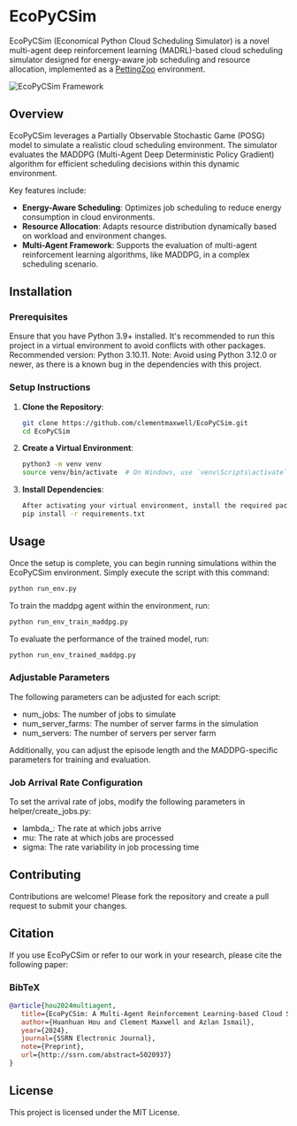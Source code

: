 # EcoPyCSim

EcoPyCSim (Economical Python Cloud Scheduling Simulator) is a novel multi-agent deep reinforcement learning (MADRL)-based cloud scheduling simulator designed for energy-aware job scheduling and resource allocation, implemented as a [PettingZoo](https://github.com/Farama-Foundation/PettingZoo) environment.

![EcoPyCSim Framework](https://github.com/user-attachments/assets/dd577dde-f15e-4212-a06e-4ca3765886ef)

## Overview

EcoPyCSim leverages a Partially Observable Stochastic Game (POSG) model to simulate a realistic cloud scheduling environment. The simulator evaluates the MADDPG (Multi-Agent Deep Deterministic Policy Gradient) algorithm for efficient scheduling decisions within this dynamic environment.

Key features include:

- **Energy-Aware Scheduling**: Optimizes job scheduling to reduce energy consumption in cloud environments.
- **Resource Allocation**: Adapts resource distribution dynamically based on workload and environment changes.
- **Multi-Agent Framework**: Supports the evaluation of multi-agent reinforcement learning algorithms, like MADDPG, in a complex scheduling scenario.

## Installation

### Prerequisites

Ensure that you have Python 3.9+ installed. It's recommended to run this project in a virtual environment to avoid conflicts with other packages. Recommended version: Python 3.10.11.
Note: Avoid using Python 3.12.0 or newer, as there is a known bug in the dependencies with this project.

### Setup Instructions

1. **Clone the Repository**:

   ```bash
   git clone https://github.com/clementmaxwell/EcoPyCSim.git
   cd EcoPyCSim

2. **Create a Virtual Environment**:

   ```bash
   python3 -m venv venv
   source venv/bin/activate  # On Windows, use `venv\Scripts\activate`

3. **Install Dependencies**:

   ```bash
   After activating your virtual environment, install the required packages:
   pip install -r requirements.txt

## Usage

Once the setup is complete, you can begin running simulations within the EcoPyCSim environment. 
Simply execute the script with this command:
```bash
python run_env.py
```

To train the maddpg agent within the environment, run:
```bash
python run_env_train_maddpg.py
```

To evaluate the performance of the trained model, run:
```bash
python run_env_trained_maddpg.py
```

### Adjustable Parameters
The following parameters can be adjusted for each script:
- num_jobs: The number of jobs to simulate
- num_server_farms: The number of server farms in the simulation
- num_servers: The number of servers per server farm

Additionally, you can adjust the episode length and the MADDPG-specific parameters for training and evaluation.

### Job Arrival Rate Configuration
To set the arrival rate of jobs, modify the following parameters in helper/create_jobs.py:
- lambda_: The rate at which jobs arrive
- mu: The rate at which jobs are processed
- sigma: The rate variability in job processing time

## Contributing

Contributions are welcome! Please fork the repository and create a pull request to submit your changes.

## Citation

If you use EcoPyCSim or refer to our work in your research, please cite the following paper:

### BibTeX

```bibtex
@article{hou2024multiagent,
   title={EcoPyCSim: A Multi-Agent Reinforcement Learning-based Cloud Scheduling Simulator for Energy-Aware Job Scheduling and Resource Allocation},
   author={Huanhuan Hou and Clement Maxwell and Azlan Ismail},
   year={2024},
   journal={SSRN Electronic Journal},
   note={Preprint},
   url={http://ssrn.com/abstract=5020937}
}
```

## License

This project is licensed under the MIT License.
